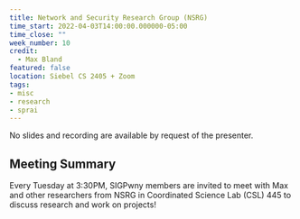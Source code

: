 ```yaml
---
title: Network and Security Research Group (NSRG)
time_start: 2022-04-03T14:00:00.000000-05:00
time_close: ""
week_number: 10
credit:
  - Max Bland
featured: false
location: Siebel CS 2405 + Zoom
tags:
- misc
- research
- sprai
---
```

No slides and recording are available by request of the presenter.

## Meeting Summary
Every Tuesday at 3:30PM, SIGPwny members are invited to meet with Max and other researchers from NSRG in Coordinated Science Lab (CSL) 445 to discuss research and work on projects!